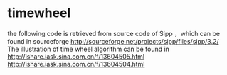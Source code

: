# timewheel
the following code is retrieved from source code of Sipp ，which can be found in sourceforge http://sourceforge.net/projects/sipp/files/sipp/3.2/ The illustration of time wheel algorithm can be found in http://ishare.iask.sina.com.cn/f/13604505.html http://ishare.iask.sina.com.cn/f/13604504.html
